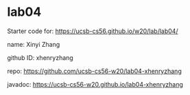# lab04

Starter code for: <https://ucsb-cs56.github.io/w20/lab/lab04/>

name: Xinyi Zhang

github ID: xhenryzhang

repo: <https://github.com/ucsb-cs56-w20/lab04-xhenryzhang>

javadoc: <https://ucsb-cs56-w20.github.io/lab04-xhenryzhang>

